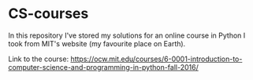 # CS-courses

In this repository I've stored my solutions for an online course in Python I took from MIT's website (my favourite place on Earth).

Link to the course: https://ocw.mit.edu/courses/6-0001-introduction-to-computer-science-and-programming-in-python-fall-2016/
